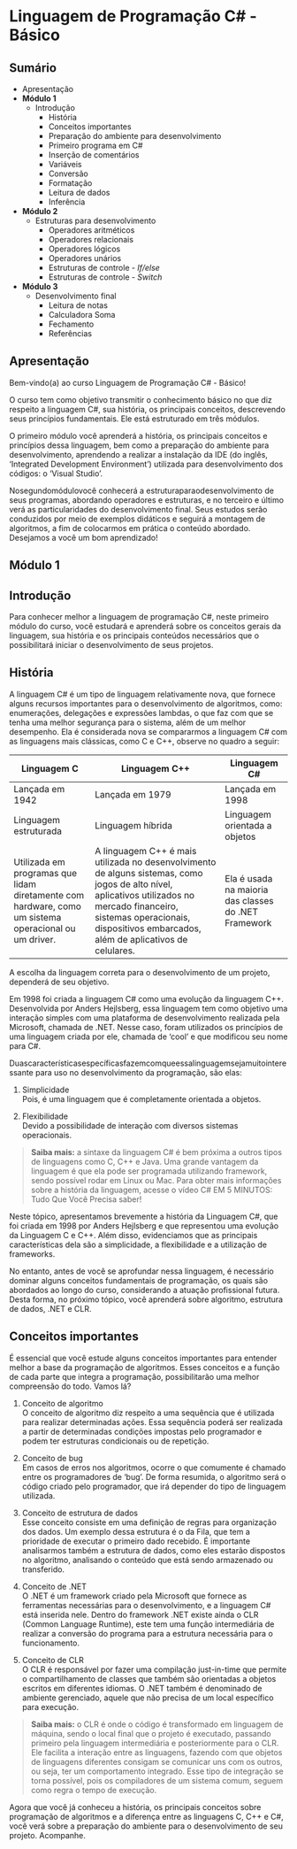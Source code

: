 # Linguagem de Programação C# - Básico

## Sumário

* Apresentação
* __Módulo 1__
   * Introdução
      * História
      * Conceitos importantes
      * Preparação do ambiente para desenvolvimento
      * Primeiro programa em C#
      * Inserção de comentários
      * Variáveis
      * Conversão
      * Formatação
      * Leitura de dados
      * Inferência
* __Módulo 2__
   * Estruturas para desenvolvimento
      * Operadores aritméticos
      * Operadores relacionais
      * Operadores lógicos
      * Operadores unários
      * Estruturas de controle - _If/else_
      * Estruturas de controle - _Switch_
* __Módulo 3__
   * Desenvolvimento final
      * Leitura de notas
      * Calculadora Soma
      * Fechamento
      * Referências

## Apresentação

Bem-vindo(a) ao curso Linguagem de Programação C# - Básico!

O curso tem como objetivo transmitir o conhecimento básico no que diz respeito a linguagem C#, sua história, os principais conceitos, descrevendo seus princípios fundamentais. Ele está estruturado em três módulos.

O primeiro módulo você aprenderá a história, os principais conceitos e princípios dessa linguagem, bem como a preparação do ambiente para desenvolvimento, aprendendo a realizar a instalação da IDE (do inglês, ‘Integrated Development Environment’) utilizada para desenvolvimento dos códigos: o ‘Visual Studio’.

Nosegundomódulovocê conhecerá a estruturaparaodesenvolvimento de seus programas, abordando operadores e estruturas, e no terceiro e último verá as particularidades do desenvolvimento final. Seus estudos serão conduzidos por meio de exemplos didáticos e seguirá a montagem de algoritmos, a fim de colocarmos em prática o conteúdo abordado. Desejamos a você um bom aprendizado!

## Módulo 1

## Introdução

Para conhecer melhor a linguagem de programação C#, neste primeiro módulo
do curso, você estudará e aprenderá sobre os conceitos gerais da linguagem,
sua história e os principais conteúdos necessários que o possibilitará iniciar o
desenvolvimento de seus projetos.

## História

A linguagem C# é um tipo de linguagem relativamente nova, que fornece alguns
recursos importantes para o desenvolvimento de algoritmos, como: enumerações,
delegações e expressões lambdas, o que faz com que se tenha uma melhor
segurança para o sistema, além de um melhor desempenho.
Ela é considerada nova se compararmos a linguagem C# com as linguagens mais
clássicas, como C e C++, observe no quadro a seguir:

| Linguagem C | Linguagem C++ | Linguagem C# |
| --- | --- | --- |
| Lançada em 1942 | Lançada em 1979 | Lançada em 1998 |
| Linguagem estruturada | Linguagem híbrida | Linguagem orientada a objetos |
| Utilizada em programas que lidam diretamente com hardware, como um sistema operacional ou um driver. | A linguagem C++ é mais utilizada no desenvolvimento de alguns sistemas, como jogos de alto nível, aplicativos utilizados no mercado financeiro, sistemas operacionais, dispositivos embarcados, além de aplicativos de celulares. | Ela é usada na maioria das classes do .NET Framework |

A escolha da linguagem correta para o desenvolvimento de um projeto, dependerá de seu objetivo.

Em 1998 foi criada a linguagem C# como uma evolução da linguagem C++. Desenvolvida por Anders Hejlsberg, essa linguagem tem como objetivo uma interação simples com uma plataforma de desenvolvimento realizada pela Microsoft, chamada de .NET. Nesse caso, foram utilizados os princípios de uma linguagem criada por ele, chamada de ‘cool’ e que modificou seu nome para C#.

Duascaracterísticasespecíficasfazemcomqueessalinguagemsejamuitointeressante para uso no desenvolvimento da programação, são elas:

1. Simplicidade <br> Pois, é uma linguagem que é completamente orientada a objetos.
   
2. Flexibilidade <br> Devido a possibilidade de interação com diversos sistemas operacionais.

> __Saiba mais:__
> a sintaxe da linguagem C# é bem próxima a outros tipos de linguagens como C, C++ e Java. Uma grande vantagem da linguagem é que ela pode ser programada utilizando framework, sendo possível rodar em Linux ou Mac. Para obter mais informações sobre a história da linguagem, acesse o vídeo C# EM 5 MINUTOS: Tudo Que Você Precisa saber!

Neste tópico, apresentamos brevemente a história da Linguagem C#, que foi criada
em 1998 por Anders Hejlsberg e que representou uma evolução da Linguagem
C e C++. Além disso, evidenciamos que as principais características dela são a
simplicidade, a flexibilidade e a utilização de frameworks.

No entanto, antes de você se aprofundar nessa linguagem, é necessário dominar
alguns conceitos fundamentais de programação, os quais são abordados ao longo
do curso, considerando a atuação profissional futura. Desta forma, no próximo
tópico, você aprenderá sobre algoritmo, estrutura de dados, .NET e CLR. 

## Conceitos importantes

É essencial que você estude alguns conceitos importantes para entender melhor a base da programação de algoritmos. Esses conceitos e a função de cada parte que integra a programação, possibilitarão uma melhor compreensão do todo. Vamos lá?

1. Conceito de algoritmo <br> O conceito de algoritmo diz respeito a uma sequência que é utilizada para realizar determinadas ações. Essa sequência poderá ser realizada a partir de determinadas condições impostas pelo programador e podem ter estruturas condicionais ou de repetição.

2. Conceito de bug <br> Em casos de erros nos algoritmos, ocorre o que comumente é chamado entre os programadores de ‘bug’. De forma resumida, o algoritmo será o código criado pelo programador, que irá depender do tipo de linguagem utilizada.

3. Conceito de estrutura de dados <br> Esse conceito consiste em uma definição de regras para organização dos dados. Um exemplo dessa estrutura é o da Fila, que tem a prioridade de executar o primeiro dado recebido. É importante analisarmos também a estrutura de dados, como eles estarão dispostos no algoritmo, analisando o conteúdo que está sendo armazenado ou transferido.

4. Conceito de .NET <br> O .NET é um framework criado pela Microsoft que fornece as ferramentas necessárias para o desenvolvimento, e a linguagem C# está inserida nele. Dentro do framework .NET existe ainda o CLR (Common Language Runtime), este tem uma função intermediária de realizar a conversão do programa para a estrutura necessária para o funcionamento.
   
5. Conceito de CLR <br> O CLR é responsável por fazer uma compilação just-in-time que permite o compartilhamento de classes que também são orientadas a objetos escritos em diferentes idiomas. O .NET também é denominado de ambiente gerenciado, aquele que não precisa de um local específico para execução.

> __Saiba mais:__
> o CLR é onde o código é transformado em linguagem de máquina, sendo o local final que o projeto é executado, passando primeiro
pela linguagem intermediária e posteriormente para o CLR. Ele facilita a interação entre as linguagens, fazendo com que objetos
de linguagens diferentes consigam se comunicar uns com os outros, ou seja, ter um comportamento integrado. Esse tipo de
integração se torna possível, pois os compiladores de um sistema comum, seguem como regra o tempo de execução.

Agora que você já conheceu a história, os principais conceitos sobre programação de algoritmos e a diferença entre as linguagens C, C++ e C#, você verá sobre a preparação do ambiente para o desenvolvimento de seu projeto. Acompanhe.

